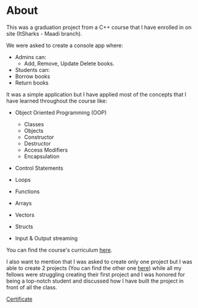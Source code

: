# About

This was a graduation project from a C++ course that I have enrolled in on site (ItSharks - Maadi branch).

We were asked to create a console app where:

* Admins can:
  * Add, Remove, Update Delete books.
 * Students can:
 * Borrow books
* Return books

It was a simple application but I have applied most of the concepts that I have learned throughout the course like:

* Object Oriented Programming (OOP)
  * Classes
  * Objects
  * Constructor
  * Destructor
  * Access Modifiers
  * Encapsulation
  
* Control Statements
* Loops
* Functions
* Arrays
* Vectors
* Structs
* Input & Output streaming

You can find the course's curriculum [here](https://itsharks.co/c/mobile-app/course/c-plus-plus).

I also want to mention that I was asked to create only one project but I was able to create 2 projects
 (You can find the other one [here](https://github.com/HusseinSamy/Basic-Library-System-Aug-2021-)) while 
 all my fellows were struggling creating their first project and I was honored for being a top-notch student 
 and discussed how I have built the project in front of all the class.

[Certificate](https://drive.google.com/file/d/1a_9aw045SCsSzfFTMgootj09EuZTcqeO/view?usp=sharing)

